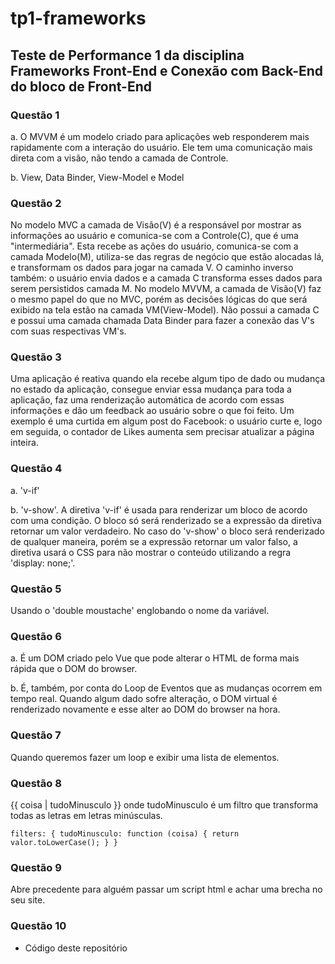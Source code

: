 # tp1-frameworks

## Teste de Performance 1 da disciplina Frameworks Front-End e Conexão com Back-End do bloco de Front-End

### Questão 1
a. O MVVM é um modelo criado para aplicações web responderem mais rapidamente com a interação do usuário. Ele tem uma comunicação mais direta com a visão, não tendo a camada de Controle.

b. View, Data Binder, View-Model e Model

### Questão 2
No modelo MVC a camada de Visão(V) é a responsável por mostrar as informações ao usuário e comunica-se com a Controle(C), que é uma "intermediária". Esta recebe as ações do usuário, comunica-se com a camada Modelo(M), utiliza-se das regras de negócio que estão alocadas lá, e transformam os dados para jogar na camada V. O caminho inverso também: o usuário envia dados e a camada C transforma esses dados para serem persistidos camada M. No modelo MVVM, a camada de Visão(V) faz o mesmo papel do que no MVC, porém as decisões lógicas do que será exibido na tela estão na camada VM(View-Model). Não possui a camada C e possui uma camada chamada Data Binder para fazer a conexão das V's com suas respectivas VM's.

### Questão 3
Uma aplicação é reativa quando ela recebe algum tipo de dado ou mudança no estado da aplicação, consegue enviar essa mudança para toda a aplicação, faz uma renderização automática de acordo com essas informações e dão um feedback ao usuário sobre o que foi feito. Um exemplo é uma curtida em algum post do Facebook: o usuário curte e, logo em seguida, o contador de Likes aumenta sem precisar atualizar a página inteira.

### Questão 4
a. 'v-if'

b. 'v-show'. A diretiva 'v-if' é usada para renderizar um bloco de acordo com uma condição. O bloco só será renderizado se a expressão da diretiva retornar um valor verdadeiro. No caso do 'v-show' o bloco será renderizado de qualquer maneira, porém se a expressão retornar um valor falso, a diretiva usará o CSS para não mostrar o conteúdo utilizando a regra 'display: none;'.

### Questão 5
Usando o 'double moustache' englobando o nome da variável.

### Questão 6
a. É um DOM criado pelo Vue que pode alterar o HTML de forma mais rápida que o DOM do browser.

b. É, também, por conta do Loop de Eventos que as mudanças ocorrem em tempo real. Quando algum dado sofre alteração, o DOM virtual é renderizado novamente e esse alter ao DOM do browser na hora.

### Questão 7
Quando queremos fazer um loop e exibir uma lista de elementos.

### Questão 8
{{ coisa | tudoMinusculo }} onde tudoMinusculo é um filtro que transforma todas as letras em
letras minúsculas.

``
filters: {
 tudoMinusculo: function (coisa) {
 return valor.toLowerCase();
 }
}
``

### Questão 9
Abre precedente para alguém passar um script html e achar uma brecha no seu site.

### Questão 10
- Código deste repositório
